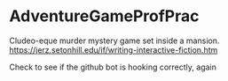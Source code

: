 # AdventureGameProfPrac
Cludeo-eque murder mystery game set inside a mansion. 
https://jerz.setonhill.edu/if/writing-interactive-fiction.htm

Check to see if the github bot is hooking correctly, again
